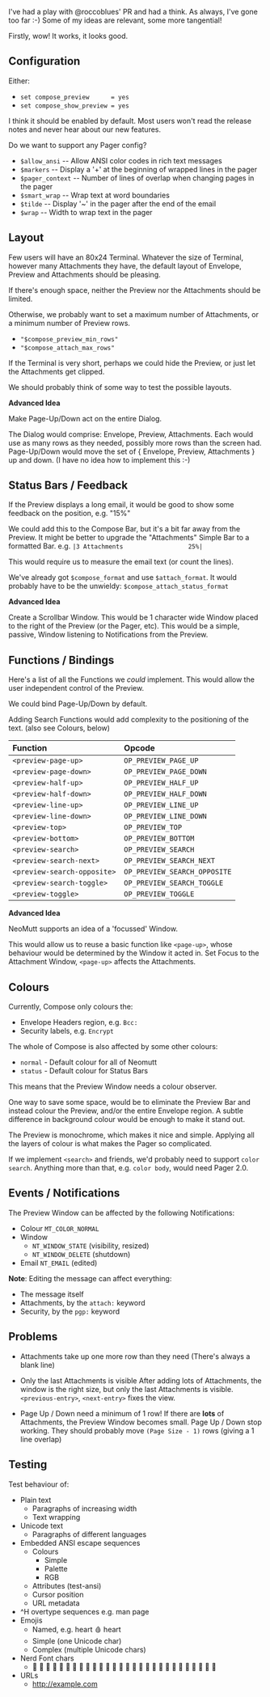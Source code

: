 I've had a play with @roccoblues' PR and had a think.
As always, I've gone too far :-)
Some of my ideas are relevant, some more tangential!

Firstly, wow!
It works, it looks good.

## Configuration

Either:
- `set compose_preview      = yes`
- `set compose_show_preview = yes`

I think it should be enabled by default.
Most users won't read the release notes and never hear about our new features.

Do we want to support any Pager config?

- `$allow_ansi` -- Allow ANSI color codes in rich text messages
- `$markers` -- Display a '+' at the beginning of wrapped lines in the pager
- `$pager_context` -- Number of lines of overlap when changing pages in the pager
- `$smart_wrap` -- Wrap text at word boundaries
- `$tilde` -- Display '~' in the pager after the end of the email
- `$wrap` -- Width to wrap text in the pager

## Layout

Few users will have an 80x24 Terminal.
Whatever the size of Terminal, however many Attachments they have,
the default layout of Envelope, Preview and Attachments should be pleasing.

If there's enough space, neither the Preview nor the Attachments should be limited.

Otherwise, we probably want to set a maximum number of Attachments, or a minimum number of Preview rows.

- `"$compose_preview_min_rows"`
- `"$compose_attach_max_rows"`

If the Terminal is very short, perhaps we could hide the Preview, or just let the Attachments get clipped.

We should probably think of some way to test the possible layouts.

**Advanced Idea**

Make Page-Up/Down act on the entire Dialog.

The Dialog would comprise: Envelope, Preview, Attachments.
Each would use as many rows as they needed, possibly more rows than the screen had.
Page-Up/Down would move the set of { Envelope, Preview, Attachments } up and down.
(I have no idea how to implement this :-)

## Status Bars / Feedback

If the Preview displays a long email, it would be good to show some feedback on the position, e.g. "15%"

We could add this to the Compose Bar, but it's a bit far away from the Preview.
It might be better to upgrade the "Attachments" Simple Bar to a formatted Bar.
e.g. `|3 Attachments                  25%|`

This would require us to measure the email text (or count the lines).

We've already got `$compose_format` and use `$attach_format`.
It would probably have to be the unwieldy: `$compose_attach_status_format`

**Advanced Idea**

Create a Scrollbar Window.
This would be 1 character wide Window placed to the right of the Preview (or the Pager, etc).
This would be a simple, passive, Window listening to Notifications from the Preview.

## Functions / Bindings

Here's a list of all the Functions we _could_ implement.
This would allow the user independent control of the Preview.

We could bind Page-Up/Down by default.

Adding Search Functions would add complexity to the positioning of the text.
(also see Colours, below)

| Function                    | Opcode                       |
| :-------------------------- | :--------------------------- |
| `<preview-page-up>`         | `OP_PREVIEW_PAGE_UP`         |
| `<preview-page-down>`       | `OP_PREVIEW_PAGE_DOWN`       |
| `<preview-half-up>`         | `OP_PREVIEW_HALF_UP`         |
| `<preview-half-down>`       | `OP_PREVIEW_HALF_DOWN`       |
| `<preview-line-up>`         | `OP_PREVIEW_LINE_UP`         |
| `<preview-line-down>`       | `OP_PREVIEW_LINE_DOWN`       |
| `<preview-top>`             | `OP_PREVIEW_TOP`             |
| `<preview-bottom>`          | `OP_PREVIEW_BOTTOM`          |
| `<preview-search>`          | `OP_PREVIEW_SEARCH`          |
| `<preview-search-next>`     | `OP_PREVIEW_SEARCH_NEXT`     |
| `<preview-search-opposite>` | `OP_PREVIEW_SEARCH_OPPOSITE` |
| `<preview-search-toggle>`   | `OP_PREVIEW_SEARCH_TOGGLE`   |
| `<preview-toggle>`          | `OP_PREVIEW_TOGGLE`          |

**Advanced Idea**

NeoMutt supports an idea of a 'focussed' Window.

This would allow us to reuse a basic function like `<page-up>`,
whose behaviour would be determined by the Window it acted in.
Set Focus to the Attachment Window, `<page-up>` affects the Attachments.

## Colours

Currently, Compose only colours the:

- Envelope Headers region, e.g. `Bcc:`
- Security labels, e.g. `Encrypt`

The whole of Compose is also affected by some other colours:

- `normal` - Default colour for all of Neomutt
- `status` - Default colour for Status Bars

This means that the Preview Window needs a colour observer.

One way to save some space, would be to eliminate the Preview Bar
and instead colour the Preview, and/or the entire Envelope region.
A subtle difference in background colour would be enough to make it stand out.

The Preview is monochrome, which makes it nice and simple.
Applying all the layers of colour is what makes the Pager so complicated.

If we implement `<search>` and friends, we'd probably need to support `color search`.
Anything more than that, e.g. `color body`, would need Pager 2.0.

## Events / Notifications

The Preview Window can be affected by the following Notifications:

- Colour `MT_COLOR_NORMAL`
- Window
  - `NT_WINDOW_STATE` (visibility, resized)
  - `NT_WINDOW_DELETE` (shutdown)
- Email `NT_EMAIL` (edited)

**Note**: Editing the message can affect everything:

- The message itself
- Attachments, by the `attach:` keyword
- Security, by the `pgp:` keyword

## Problems

- Attachments take up one more row than they need
  (There's always a blank line)

- Only the last Attachments is visible
  After adding lots of Attachments, the window is the right size, but only the last Attachments is visible.
  `<previous-entry>`, `<next-entry>` fixes the view.

- Page Up / Down need a minimum of 1 row!
  If there are **lots** of Attachments, the Preview Window becomes small.
  Page Up / Down stop working.
  They should probably move `(Page Size - 1)` rows (giving a 1 line overlap)

## Testing

Test behaviour of:

- Plain text
  - Paragraphs of increasing width
  - Text wrapping
- Unicode text
  - Paragraphs of different languages
- Embedded ANSI escape sequences
  - Colours
    - Simple
    - Palette
    - RGB
  - Attributes (test-ansi)
  - Cursor position
  - URL metadata
- ^H overtype sequences
  e.g. man page
- Emojis
  - Named, e.g. heart 🩸 heart
  - Simple (one Unicode char)
  - Complex (multiple Unicode chars)
- Nerd Font chars
  -                            
- URLs
  - http://example.com

